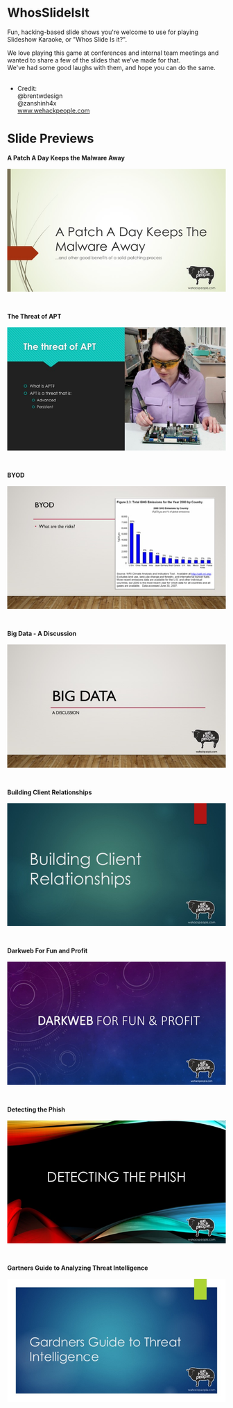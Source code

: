 # WhosSlideIsIt
Fun, hacking-based slide shows you're welcome to use for playing Slideshow Karaoke, or "Whos Slide Is it?".

We love playing this game at conferences and internal team meetings and wanted to share a few of the slides that we've made for that.<br>
We've had some good laughs with them, and hope you can do the same.<br>
<br>
* Credit:<br>
   @brentwdesign<br>
   @zanshinh4x<br>
   www.wehackpeople.com

# Slide Previews

<p>
   <b>A Patch A Day Keeps the Malware Away</b>
   <br><br>
   <a href="https://github.com/wehackpeople/WhosSlideIsIt/tree/main/A%20Patch%20A%20Day%20Keeps%20The%20Malware%20Away"><img src="https://github.com/wehackpeople/WhosSlideIsIt/blob/main/A%20Patch%20A%20Day%20Keeps%20The%20Malware%20Away/APatchADay.jpg" title="A Patch A Day Keeps the Malware Away" /></a></p>
<br>
<p>
   <b>The Threat of APT</b>
   <br><br>
   <a href="https://github.com/wehackpeople/WhosSlideIsIt/tree/main/APT"><img src="https://github.com/wehackpeople/WhosSlideIsIt/blob/main/APT/APT.jpg" title="The Threat of APT" /></a></p>
<br>
<p>
   <b>BYOD</b>
   <br><br>
   <a href="https://github.com/wehackpeople/WhosSlideIsIt/tree/main/BYOD"><img src="https://github.com/wehackpeople/WhosSlideIsIt/blob/main/BYOD/BYOD.jpg" title="BYOD" /></a></p>
<br>
<p>
   <b>Big Data - A Discussion</b>
   <br><br>   
   <a href="https://github.com/wehackpeople/WhosSlideIsIt/tree/main/Big%20Data"><img src="https://github.com/wehackpeople/WhosSlideIsIt/blob/main/Big%20Data/BigData.jpg" title="Big Data - A Discussion" /></a></p>
<br>
<p>
   <b>Building Client Relationships</b>
   <br><br>     
   <a href="https://github.com/wehackpeople/WhosSlideIsIt/tree/main/Building%20Client%20Relationships"><img src="https://github.com/wehackpeople/WhosSlideIsIt/blob/main/Building%20Client%20Relationships/Building_Client_Relationships.jpg" title="Building Client Relationships" /></a></p>
<br>
<p>
   <b>Darkweb For Fun and Profit</b>
   <br><br>  
   <a href="https://github.com/wehackpeople/WhosSlideIsIt/tree/main/Darkweb%20For%20Fun%20And%20Profit"><img src="https://github.com/wehackpeople/WhosSlideIsIt/blob/main/Darkweb%20For%20Fun%20And%20Profit/Darkweb_For_Fun_And_Profit.jpg" title="Darkweb For Fun and Profit" /></a></p>
<br>
<p>
   <b>Detecting the Phish</b>
   <br><br>
   <a href="https://github.com/wehackpeople/WhosSlideIsIt/tree/main/Detecting%20the%20Phish"><img src="https://github.com/wehackpeople/WhosSlideIsIt/blob/main/Detecting%20the%20Phish/Detecting%20the%20Phish.jpg" title="Detecting the Phish" /></a></p>
<br>
<p>
   <b>Gartners Guide to Analyzing Threat Intelligence</b>
   <br><br>     
   <a href="https://github.com/wehackpeople/WhosSlideIsIt/tree/main/Gartners%20Guide%20to%20Analyzing%20Threat%20Intelligence"><img src="https://github.com/wehackpeople/WhosSlideIsIt/blob/main/Gartners%20Guide%20to%20Analyzing%20Threat%20Intelligence/Gartners_Guide_To_Threat_Intelligence.jpg" title="Gartners Guide to Analyzing Threat Intelligence" /></a></p>
<br>

